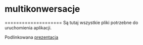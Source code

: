 # multikonwersacje
====================
Są tutaj wszystkie pliki potrzebne do uruchomienia aplikacji.

Podlinkowana [prezentacja]









[prezentacja]:https://slides.com/djakubek/test
